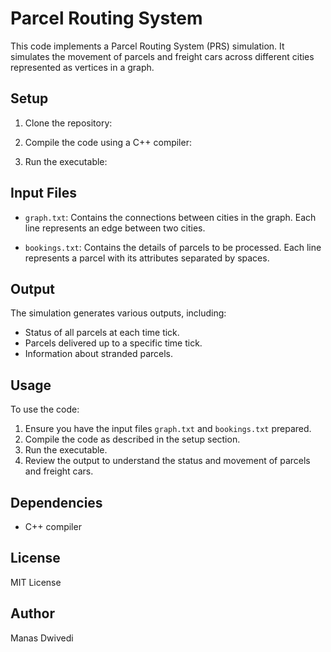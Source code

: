 # Parcel Routing System

This code implements a Parcel Routing System (PRS) simulation. It simulates the movement of parcels and freight cars across different cities represented as vertices in a graph.
## Setup

1. Clone the repository:

2. Compile the code using a C++ compiler:

3. Run the executable:

## Input Files

- `graph.txt`: Contains the connections between cities in the graph. Each line represents an edge between two cities.

- `bookings.txt`: Contains the details of parcels to be processed. Each line represents a parcel with its attributes separated by spaces.

## Output

The simulation generates various outputs, including:

- Status of all parcels at each time tick.
- Parcels delivered up to a specific time tick.
- Information about stranded parcels.

## Usage

To use the code:

1. Ensure you have the input files `graph.txt` and `bookings.txt` prepared.
2. Compile the code as described in the setup section.
3. Run the executable.
4. Review the output to understand the status and movement of parcels and freight cars.

## Dependencies

- C++ compiler

## License

MIT License

## Author

Manas Dwivedi



